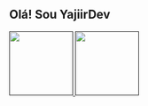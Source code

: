 ## Olá! Sou YajiirDev

<div>

<a href="">

<img height="115em" src="https://github-readme-stats.vercel.app/api?username=YajiirDev&show_icons=true&theme=dark&include_all_commits=true&count_private=true"/>

<img height="115em" src="https://github-readme-stats.vercel.app/api/top-langs/?username=YajiirDev&layout=compact&langs_count=16&theme=dark"/>

</a>

</div>
